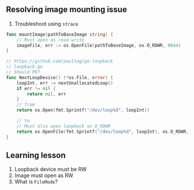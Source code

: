 ## Resolving image mounting issue

1. Troubleshoot using `strace`

```go
func mountImage(pathToBaseImage string) {
    // Must open as read write
	imageFile, err := os.OpenFile(pathToBaseImage, os.O_RDWR, 0644)
}

// https://github.com/paultag/go-loopback
// loopback.go
// Should PR?
func NextLoopDevice() (*os.File, error) {
	loopInt, err := nextUnallocatedLoop()
	if err != nil {
		return nil, err
	}
    // from 
	return os.Open(fmt.Sprintf("/dev/loop%d", loopInt))

    // to
    // Must also open loopback as O_RDWR
	return os.OpenFile(fmt.Sprintf("/dev/loop%d", loopInt), os.O_RDWR, 0644)
}
```

## Learning lesson

1. Loopback device must be RW
2. Image must open as RW
3. What is `FileMode`?